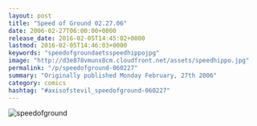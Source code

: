 ```yaml
---
layout: post
title: "Speed of Ground 02.27.06"
date: 2006-02-27T06:00:00+0000
release_date: 2016-02-05T14:45:02+0000
lastmod: 2016-02-05T14:46:03+0000
keywords: "speedofgroundaetsspeedhippojpg"
image: "http://d3e878vmunx8cm.cloudfront.net/assets/speedhippo.jpg"
permalink: "/p/speedofground-060227"
summary: "Originally published Monday February, 27th 2006"
category: comics
hashtag: "#axisofstevil_speedofground-060227"
---
```


![speedofground](http://d3e878vmunx8cm.cloudfront.net/assets/speedhippo.jpg)
